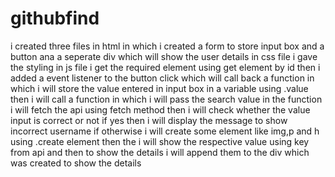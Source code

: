 # githubfind
i created three files in html in which i created a form  to store input box and a button ana a seperate div which will show the user details
in css file i gave the styling in js file i get the required element using get element by id then i added a event listener to the button click which will 
call back  a function in which i will store the value entered in input box in a variable using .value then i will call a function in which i will pass the search
value in the function i will fetch the api using fetch method then i will check whether the value input is correct or not if yes then i will display the message
to show incorrect username if otherwise i will create some element like img,p and h using .create element then the i will show the respective value using key from
api and then to show the details i will append them to the div which was created to show the details

